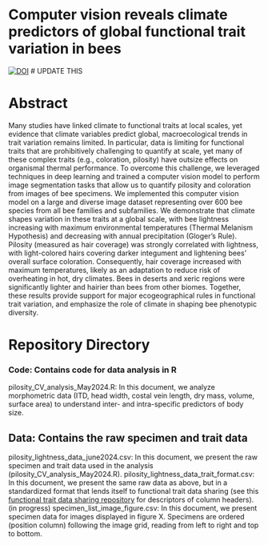 # Computer vision reveals climate predictors of global functional trait variation in bees

[![DOI](https://zenodo.org/badge/639080548.svg)](https://zenodo.org/doi/10.5281/zenodo.11106427) # UPDATE THIS
# Abstract
Many studies have linked climate to functional traits at local scales, yet evidence that climate variables predict global, macroecological trends in trait variation remains limited. In particular, data is limiting for functional traits that are prohibitively challenging to quantify at scale, yet many of these complex traits (e.g., coloration, pilosity) have outsize effects on organismal thermal performance. To overcome this challenge, we leveraged techniques in deep learning and trained a computer vision model to perform image segmentation tasks that allow us to quantify pilosity and coloration from images of bee specimens. We implemented this computer vision model on a large and diverse image dataset representing over 600 bee species from all bee families and subfamilies. We demonstrate that climate shapes variation in these traits at a global scale, with bee lightness increasing with maximum environmental temperatures (Thermal Melanism Hypothesis) and decreasing with annual precipitation (Gloger’s Rule). Pilosity (measured as hair coverage) was strongly correlated with lightness, with light-colored hairs covering darker integument and lightening bees’ overall surface coloration. Consequently, hair coverage increased with maximum temperatures, likely as an adaptation to reduce risk of overheating in hot, dry climates. Bees in deserts and xeric regions were significantly lighter and hairier than bees from other biomes. Together, these results provide support for major ecogeographical rules in functional trait variation, and emphasize the role of climate in shaping bee phenotypic diversity. 

# Repository Directory
### Code: Contains code for data analysis in R
pilosity_CV_analysis_May2024.R: In this document, we analyze morphometric data (ITD, head width, costal vein length, dry mass, volume, surface area) to understand inter- and intra-specific predictors of body size.

## Data: Contains the raw specimen and trait data
pilosity_lightness_data_june2024.csv: In this document, we present the raw specimen and trait data used in the analysis (pilosity_CV_analysis_May2024.R).
pilosity_lightness_data_trait_format.csv: In this document, we present the same raw data as above, but in a standardized format that lends itself to functional trait data sharing (see this [functional trait data sharing repository](https://github.com/mostwald/Functional-trait-review) for descriptors of column headers). (in progress)
specimen_list_image_figure.csv: In this document, we present specimen data for images displayed in figure X. Specimens are ordered (position column) following the image grid, reading from left to right and top to bottom.


